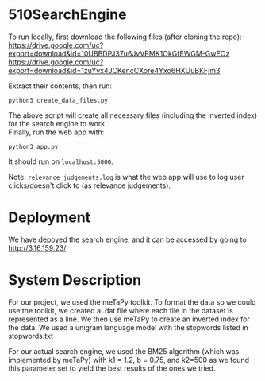 # 510SearchEngine

To run locally, first download the following files (after cloning the repo):  
https://drive.google.com/uc?export=download&id=10UBBDPJ37u6JvVPMK1OkGfEWGM-GwEOz  
https://drive.google.com/uc?export=download&id=1zuYvx4JCKencCXore4Yxo6HXUuBKFjm3  

Extract their contents, then run:
```
python3 create_data_files.py
```
The above script will create all necessary files (including the inverted index) for the search engine to work.  
Finally, run the web app with:
```
python3 app.py
```
It should run on ```localhost:5000```.  


Note: ```relevance_judgements.log``` is what the web app will use to log user clicks/doesn't click to (as relevance judgements).

# Deployment
We have depoyed the search engine, and it can be accessed by going to http://3.16.159.23/

# System Description
For our project, we used the meTaPy toolkit. To format the data so we could use the toolkit, we created a .dat file where each file in the dataset is represented as a line. We then use meTaPy to create an inverted index for the data. We used a unigram language model with the stopwords listed in stopwords.txt

For our actual search engine, we used the BM25 algorithm (which was implemented by meTaPy) with k1 = 1.2, b = 0.75, and k2=500 as we found this parameter set to yield the best results of the ones we tried.
